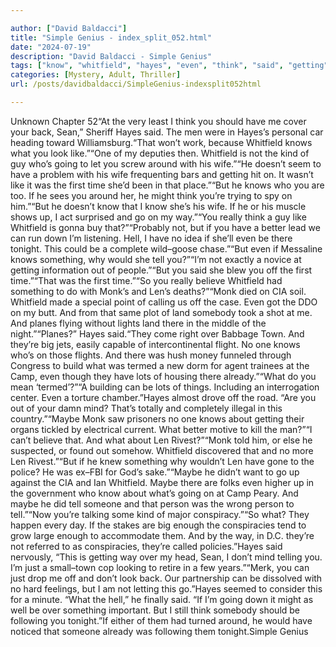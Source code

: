 ```yaml
---

author: ["David Baldacci"]
title: "Simple Genius - index_split_052.html"
date: "2024-07-19"
description: "David Baldacci - Simple Genius"
tags: ["know", "whitfield", "hayes", "even", "think", "said", "getting", "something", "monk", "len", "maybe", "one", "going", "around", "first", "back", "sean", "look", "kind", "guy", "wife", "like", "might", "go", "really"]
categories: [Mystery, Adult, Thriller]
url: /posts/davidbaldacci/SimpleGenius-indexsplit052html

---
```



Unknown
Chapter 52“At the very least I think you should have me cover your back, Sean,” Sheriff Hayes said. The men were in Hayes’s personal car heading toward Williamsburg.“That won’t work, because Whitfield knows what you look like.”“One of my deputies then. Whitfield is not the kind of guy who’s going to let you screw around with his wife.”“He doesn’t seem to have a problem with his wife frequenting bars and getting hit on. It wasn’t like it was the first time she’d been in that place.”“But he knows who you are too. If he sees you around her, he might think you’re trying to spy on him.”“But he doesn’t know that I know she’s his wife. If he or his muscle shows up, I act surprised and go on my way.”“You really think a guy like Whitfield is gonna buy that?”“Probably not, but if you have a better lead we can run down I’m listening. Hell, I have no idea if she’ll even be there tonight. This could be a complete wild–goose chase.”“But even if Messaline knows something, why would she tell you?”“I’m not exactly a novice at getting information out of people.”“But you said she blew you off the first time.”“That was the first time.”“So you really believe Whitfield had something to do with Monk’s and Len’s deaths?”“Monk died on CIA soil. Whitfield made a special point of calling us off the case. Even got the DDO on my butt. And from that same plot of land somebody took a shot at me. And planes flying without lights land there in the middle of the night.”“Planes?” Hayes said.“They come right over Babbage Town. And they’re big jets, easily capable of intercontinental flight. No one knows who’s on those flights. And there was hush money funneled through Congress to build what was termed a new dorm for agent trainees at the Camp, even though they have lots of housing there already.”“What do you mean ‘termed’?”“A building can be lots of things. Including an interrogation center. Even a torture chamber.”Hayes almost drove off the road. “Are you out of your damn mind? That’s totally and completely illegal in this country.”“Maybe Monk saw prisoners no one knows about getting their organs tickled by electrical current. What better motive to kill the man?”“I can’t believe that. And what about Len Rivest?”“Monk told him, or else he suspected, or found out somehow. Whitfield discovered that and no more Len Rivest.”“But if he knew something why wouldn’t Len have gone to the police? He was ex–FBI for God’s sake.”“Maybe he didn’t want to go up against the CIA and Ian Whitfield. Maybe there are folks even higher up in the government who know about what’s going on at Camp Peary. And maybe he did tell someone and that person was the wrong person to tell.”“Now you’re talking some kind of major conspiracy.”“So what? They happen every day. If the stakes are big enough the conspiracies tend to grow large enough to accommodate them. And by the way, in D.C. they’re not referred to as conspiracies, they’re called policies.”Hayes said nervously, “This is getting way over my head, Sean, I don’t mind telling you. I’m just a small–town cop looking to retire in a few years.”“Merk, you can just drop me off and don’t look back. Our partnership can be dissolved with no hard feelings, but I am not letting this go.”Hayes seemed to consider this for a minute. “What the hell,” he finally said. “If I’m going down it might as well be over something important. But I still think somebody should be following you tonight.”If either of them had turned around, he would have noticed that someone already was following them tonight.Simple Genius
